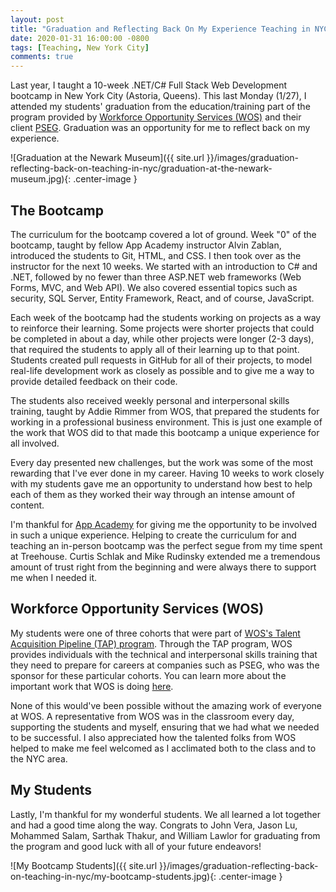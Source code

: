 ```yaml
---
layout: post
title: "Graduation and Reflecting Back On My Experience Teaching in NYC"
date: 2020-01-31 16:00:00 -0800
tags: [Teaching, New York City]
comments: true
---
```


Last year, I taught a 10-week .NET/C# Full Stack Web Development bootcamp in New York City (Astoria, Queens). This last Monday (1/27), I attended my students' graduation from the education/training part of the program provided by [Workforce Opportunity Services (WOS)](https://www.wforce.org/) and their client [PSEG](https://www.pseg.com/). Graduation was an opportunity for me to reflect back on my experience.

![Graduation at the Newark Museum]({{ site.url }}/images/graduation-reflecting-back-on-teaching-in-nyc/graduation-at-the-newark-museum.jpg){: .center-image }

## The Bootcamp

The curriculum for the bootcamp covered a lot of ground. Week "0" of the bootcamp, taught by fellow App Academy instructor Alvin Zablan, introduced the students to Git, HTML, and CSS. I then took over as the instructor for the next 10 weeks. We started with an introduction to C# and .NET, followed by no fewer than three ASP.NET web frameworks (Web Forms, MVC, and Web API). We also covered essential topics such as security, SQL Server, Entity Framework, React, and of course, JavaScript.

Each week of the bootcamp had the students working on projects as a way to reinforce their learning. Some projects were shorter projects that could be completed in about a day, while other projects were longer (2-3 days), that required the students to apply all of their learning up to that point. Students created pull requests in GitHub for all of their projects, to model real-life development work as closely as possible and to give me a way to provide detailed feedback on their code.

The students also received weekly personal and interpersonal skills training, taught by Addie Rimmer from WOS, that prepared the students for working in a professional business environment. This is just one example of the work that WOS did to that made this bootcamp a unique experience for all involved.

Every day presented new challenges, but the work was some of the most rewarding that I've ever done in my career. Having 10 weeks to work closely with my students gave me an opportunity to understand how best to help each of them as they worked their way through an intense amount of content.

I'm thankful for [App Academy](https://www.appacademy.io/) for giving me the opportunity to be involved in such a unique experience. Helping to create the curriculum for and teaching an in-person bootcamp was the perfect segue from my time spent at Treehouse. Curtis Schlak and Mike Rudinsky extended me a tremendous amount of trust right from the beginning and were always there to support me when I needed it.

## Workforce Opportunity Services (WOS)

My students were one of three cohorts that were part of [WOS's Talent Acquisition Pipeline (TAP) program](https://www.wforce.org/hire/tap). Through the TAP program, WOS provides individuals with the technical and interpersonal skills training that they need to prepare for careers at companies such as PSEG, who was the sponsor for these particular cohorts. You can learn more about the important work that WOS is doing [here](https://www.wforce.org/).

None of this would've been possible without the amazing work of everyone at WOS. A representative from WOS was in the classroom every day, supporting the students and myself, ensuring that we had what we needed to be successful. I also appreciated how the talented folks from WOS helped to make me feel welcomed as I acclimated both to the class and to the NYC area.

## My Students

Lastly, I'm thankful for my wonderful students. We all learned a lot together and had a good time along the way. Congrats to John Vera, Jason Lu, Mohammed Salam, Sarthak Thakur, and William Lawlor for graduating from the program and good luck with all of your future endeavors!

![My Bootcamp Students]({{ site.url }}/images/graduation-reflecting-back-on-teaching-in-nyc/my-bootcamp-students.jpg){: .center-image }
